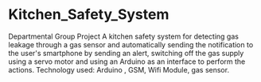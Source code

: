 # Kitchen_Safety_System
Departmental Group Project
A kitchen safety system for detecting gas leakage through a gas sensor and automatically sending the
notification to the user's smartphone by sending an alert, switching off the gas supply using a servo motor
and using an Arduino as an interface to perform the actions.
Technology used: Arduino , GSM, Wifi Module, gas sensor.

